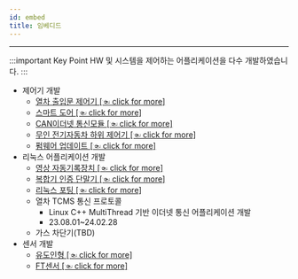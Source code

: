 ```yaml
---
id: embed
title: 임베디드
---
```

---

:::important Key Point
HW 및 시스템을 제어하는 어플리케이션을 다수 개발하였습니다.
:::

* 제어기 개발
  * [열차 출입문 제어기 [☜ click for more]](./embed/controller/traindoor)
  * [스마트 도어 [☜ click for more]](./embed/controller/smartdoor)
  * [CAN이더넷 통신모듈 [☜ click for more]](./embed/controller/ethernetM)
  * [무인 전기자동차 하위 제어기 [☜ click for more]](./embed/controller/kuve)
  * [펌웨어 업데이트 [☜ click for more]](./embed/controller/iap)
* 리눅스 어플리케이션 개발
  * [영상 자동기록장치 [☜ click for more]](./embed/linux/eyeRec)
  * [복합기 인증 단말기 [☜ click for more]](./embed/linux/fujixerox)
  * [리눅스 포팅 [☜ click for more]](./embed/linux/stm32f7)
  * 열차 TCMS 통신 프로토콜
    * Linux C++ MultiThread 기반 이더넷 통신 어플리케이션 개발
    * 23.08.01~24.02.28
  * 가스 차단기(TBD)
* 센서 개발
  * [유도인형 [☜ click for more]](./embed/sensor/judo)
  * [FT센서 [☜ click for more]](./embed/sensor/ftsensor)
